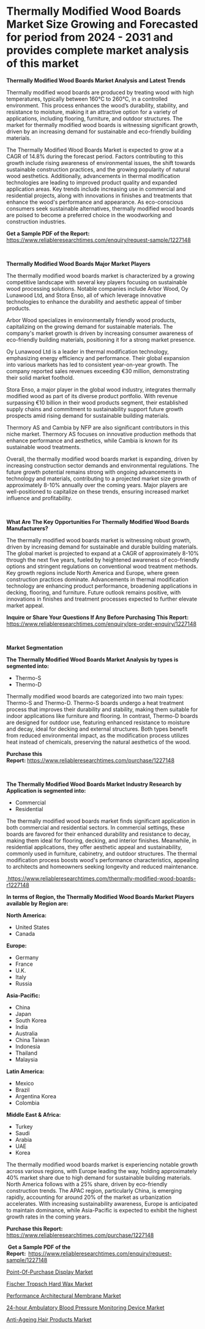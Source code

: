 <p><h1>Thermally Modified Wood Boards Market Size Growing and Forecasted for period from 2024 - 2031 and provides complete market analysis of this market</h1></p><p><strong>Thermally Modified Wood Boards Market Analysis and Latest Trends</strong></p>
<p><p>Thermally modified wood boards are produced by treating wood with high temperatures, typically between 160°C to 260°C, in a controlled environment. This process enhances the wood’s durability, stability, and resistance to moisture, making it an attractive option for a variety of applications, including flooring, furniture, and outdoor structures. The market for thermally modified wood boards is witnessing significant growth, driven by an increasing demand for sustainable and eco-friendly building materials.</p><p>The Thermally Modified Wood Boards Market is expected to grow at a CAGR of 14.8% during the forecast period. Factors contributing to this growth include rising awareness of environmental issues, the shift towards sustainable construction practices, and the growing popularity of natural wood aesthetics. Additionally, advancements in thermal modification technologies are leading to improved product quality and expanded application areas. Key trends include increasing use in commercial and residential projects, along with innovations in finishes and treatments that enhance the wood's performance and appearance. As eco-conscious consumers seek sustainable alternatives, thermally modified wood boards are poised to become a preferred choice in the woodworking and construction industries.</p></p>
<p><strong>Get a Sample PDF of the Report:&nbsp;</strong> <a href="https://www.reliableresearchtimes.com/enquiry/request-sample/1227148?utm_campaign=1454&utm_medium=2&utm_source=Github&utm_content=ia&utm_term=14102024&utm_id=thermally-modified-wood-boards">https://www.reliableresearchtimes.com/enquiry/request-sample/1227148</a></p>
<p>&nbsp;</p>
<p><strong>Thermally Modified Wood Boards Major Market Players</strong></p>
<p><p>The thermally modified wood boards market is characterized by a growing competitive landscape with several key players focusing on sustainable wood processing solutions. Notable companies include Arbor Wood, Oy Lunawood Ltd, and Stora Enso, all of which leverage innovative technologies to enhance the durability and aesthetic appeal of timber products.</p><p>Arbor Wood specializes in environmentally friendly wood products, capitalizing on the growing demand for sustainable materials. The company's market growth is driven by increasing consumer awareness of eco-friendly building materials, positioning it for a strong market presence.</p><p>Oy Lunawood Ltd is a leader in thermal modification technology, emphasizing energy efficiency and performance. Their global expansion into various markets has led to consistent year-on-year growth. The company reported sales revenues exceeding €30 million, demonstrating their solid market foothold.</p><p>Stora Enso, a major player in the global wood industry, integrates thermally modified wood as part of its diverse product portfolio. With revenue surpassing €10 billion in their wood products segment, their established supply chains and commitment to sustainability support future growth prospects amid rising demand for sustainable building materials.</p><p>Thermory AS and Cambia by NFP are also significant contributors in this niche market. Thermory AS focuses on innovative production methods that enhance performance and aesthetics, while Cambia is known for its sustainable wood treatments.</p><p>Overall, the thermally modified wood boards market is expanding, driven by increasing construction sector demands and environmental regulations. The future growth potential remains strong with ongoing advancements in technology and materials, contributing to a projected market size growth of approximately 8-10% annually over the coming years. Major players are well-positioned to capitalize on these trends, ensuring increased market influence and profitability.</p></p>
<p>&nbsp;</p>
<p><strong>What Are The Key Opportunities For Thermally Modified Wood Boards Manufacturers?</strong></p>
<p><p>The thermally modified wood boards market is witnessing robust growth, driven by increasing demand for sustainable and durable building materials. The global market is projected to expand at a CAGR of approximately 8-10% through the next five years, fueled by heightened awareness of eco-friendly options and stringent regulations on conventional wood treatment methods. Key growth regions include North America and Europe, where green construction practices dominate. Advancements in thermal modification technology are enhancing product performance, broadening applications in decking, flooring, and furniture. Future outlook remains positive, with innovations in finishes and treatment processes expected to further elevate market appeal.</p></p>
<p><strong>Inquire or Share Your Questions If Any Before Purchasing This Report:</strong> <a href="https://www.reliableresearchtimes.com/enquiry/pre-order-enquiry/1227148?utm_campaign=1454&utm_medium=2&utm_source=Github&utm_content=ia&utm_term=14102024&utm_id=thermally-modified-wood-boards">https://www.reliableresearchtimes.com/enquiry/pre-order-enquiry/1227148</a></p>
<p>&nbsp;</p>
<p><strong>Market Segmentation</strong></p>
<p><strong>The Thermally Modified Wood Boards Market Analysis by types is segmented into:</strong></p>
<p><ul><li>Thermo-S</li><li>Thermo-D</li></ul></p>
<p><p>Thermally modified wood boards are categorized into two main types: Thermo-S and Thermo-D. Thermo-S boards undergo a heat treatment process that improves their durability and stability, making them suitable for indoor applications like furniture and flooring. In contrast, Thermo-D boards are designed for outdoor use, featuring enhanced resistance to moisture and decay, ideal for decking and external structures. Both types benefit from reduced environmental impact, as the modification process utilizes heat instead of chemicals, preserving the natural aesthetics of the wood.</p></p>
<p><strong>Purchase this Report:&nbsp;</strong><a href="https://www.reliableresearchtimes.com/purchase/1227148?utm_campaign=1454&utm_medium=2&utm_source=Github&utm_content=ia&utm_term=14102024&utm_id=thermally-modified-wood-boards">https://www.reliableresearchtimes.com/purchase/1227148</a></p>
<p>&nbsp;</p>
<p><strong>The Thermally Modified Wood Boards Market Industry Research by Application is segmented into:</strong></p>
<p><ul><li>Commercial</li><li>Residential</li></ul></p>
<p><p>The thermally modified wood boards market finds significant application in both commercial and residential sectors. In commercial settings, these boards are favored for their enhanced durability and resistance to decay, making them ideal for flooring, decking, and interior finishes. Meanwhile, in residential applications, they offer aesthetic appeal and sustainability, commonly used in furniture, cabinetry, and outdoor structures. The thermal modification process boosts wood's performance characteristics, appealing to architects and homeowners seeking longevity and reduced maintenance.</p></p>
<p><a href="https://www.reliableresearchtimes.com/thermally-modified-wood-boards-r1227148?utm_campaign=1454&utm_medium=2&utm_source=Github&utm_content=ia&utm_term=14102024&utm_id=thermally-modified-wood-boards">&nbsp;https://www.reliableresearchtimes.com/thermally-modified-wood-boards-r1227148</a></p>
<p><strong>In terms of Region, the Thermally Modified Wood Boards Market Players available by Region are:</strong></p>
<p>
    <p> <strong> North America: </strong>
        <ul>
            <li>United States</li>
            <li>Canada</li>
        </ul>
        </p> 
    <p> <strong> Europe: </strong>
        <ul>
            <li>Germany</li>
            <li>France</li>
            <li>U.K.</li>
            <li>Italy</li>
            <li>Russia</li>
        </ul>
        </p> 
    <p> <strong> Asia-Pacific: </strong>
        <ul>
            <li>China</li>
            <li>Japan</li>
            <li>South Korea</li>
            <li>India</li>
            <li>Australia</li>
            <li>China Taiwan</li>
            <li>Indonesia</li>
            <li>Thailand</li>
            <li>Malaysia</li>
        </ul>
        </p> 
    <p> <strong> Latin America: </strong>
        <ul>
            <li>Mexico</li>
            <li>Brazil</li>
            <li>Argentina Korea</li>
            <li>Colombia</li>
        </ul>
        </p> 
    <p> <strong> Middle East & Africa: </strong>
        <ul>
            <li>Turkey</li>
            <li>Saudi</li>
            <li>Arabia</li>
            <li>UAE</li>
            <li>Korea</li>
        </ul>
    </p>
    </p>
<p><p>The thermally modified wood boards market is experiencing notable growth across various regions, with Europe leading the way, holding approximately 40% market share due to high demand for sustainable building materials. North America follows with a 25% share, driven by eco-friendly construction trends. The APAC region, particularly China, is emerging rapidly, accounting for around 20% of the market as urbanization accelerates. With increasing sustainability awareness, Europe is anticipated to maintain dominance, while Asia-Pacific is expected to exhibit the highest growth rates in the coming years.</p></p>
<p><strong>Purchase this Report: </strong><a href="https://www.reliableresearchtimes.com/purchase/1227148?utm_campaign=1454&utm_medium=2&utm_source=Github&utm_content=ia&utm_term=14102024&utm_id=thermally-modified-wood-boards">https://www.reliableresearchtimes.com/purchase/1227148</a></p>
<p>&nbsp;<strong>Get a Sample PDF of the Report:&nbsp;&nbsp;</strong><a href="https://www.reliableresearchtimes.com/enquiry/request-sample/1227148?utm_campaign=1454&utm_medium=2&utm_source=Github&utm_content=ia&utm_term=14102024&utm_id=thermally-modified-wood-boards">https://www.reliableresearchtimes.com/enquiry/request-sample/1227148</a></p>
<p><strong></strong></p>
<p><p><a href="https://www.linkedin.com/pulse/global-point-of-purchase-display-market-exploring-share-ztefc?utm_campaign=1454&utm_medium=2&utm_source=Github&utm_content=ia&utm_term=14102024&utm_id=thermally-modified-wood-boards">Point-Of-Purchase Display Market</a></p><p><a href="https://www.linkedin.com/pulse/fischer-tropsch-hard-wax-market-emerging-trends-future-prospects-hakbc?utm_campaign=1454&utm_medium=2&utm_source=Github&utm_content=ia&utm_term=14102024&utm_id=thermally-modified-wood-boards">Fischer Tropsch Hard Wax Market</a></p><p><a href="https://www.linkedin.com/pulse/performance-architectural-membrane-market-research-report-forecast-rlqlc?utm_campaign=1454&utm_medium=2&utm_source=Github&utm_content=ia&utm_term=14102024&utm_id=thermally-modified-wood-boards">Performance Architectural Membrane Market</a></p><p><a href="https://www.linkedin.com/pulse/24-hour-ambulatory-blood-pressure-monitoring-device-yzb4c?utm_campaign=1454&utm_medium=2&utm_source=Github&utm_content=ia&utm_term=14102024&utm_id=thermally-modified-wood-boards">24-hour Ambulatory Blood Pressure Monitoring Device Market</a></p><p><a href="https://www.linkedin.com/pulse/anti-ageing-hair-products-spectrum-usage-patterns-sector-evolution-ctq3c?utm_campaign=1454&utm_medium=2&utm_source=Github&utm_content=ia&utm_term=14102024&utm_id=thermally-modified-wood-boards">Anti-Ageing Hair Products Market</a></p></p>